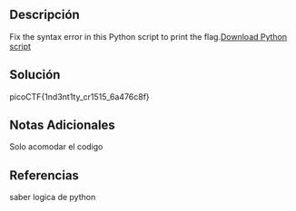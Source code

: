 
## Descripción

Fix the syntax error in this Python script to print the flag.[Download Python script](https://artifacts.picoctf.net/c/25/fixme1.py)
## Solución

picoCTF{1nd3nt1ty_cr1515_6a476c8f}
## Notas Adicionales

Solo acomodar el codigo
## Referencias
saber logica de python